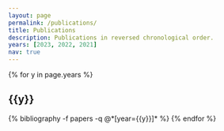 ```yaml
---
layout: page
permalink: /publications/
title: Publications
description: Publications in reversed chronological order.
years: [2023, 2022, 2021]
nav: true
---
```


<div class="publications">

{% for y in page.years %}
  <h2 class="year">{{y}}</h2>
  {% bibliography -f papers -q @*[year={{y}}]* %}
{% endfor %}

</div>
